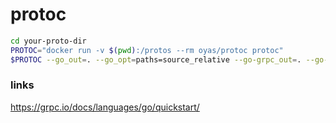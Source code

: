 # protoc

```bash
cd your-proto-dir
PROTOC="docker run -v $(pwd):/protos --rm oyas/protoc protoc"
$PROTOC --go_out=. --go_opt=paths=source_relative --go-grpc_out=. --go-grpc_opt=paths=source_relative your.proto
```

### links

https://grpc.io/docs/languages/go/quickstart/
